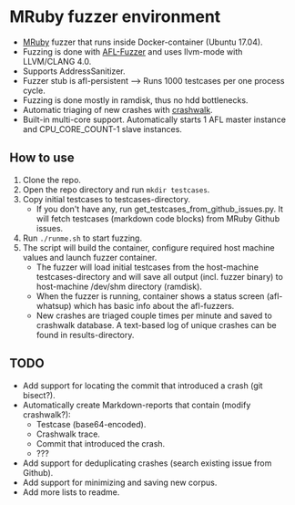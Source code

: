 # MRuby fuzzer environment

* [MRuby](https://github.com/mruby/mruby) fuzzer that runs inside Docker-container (Ubuntu 17.04).
* Fuzzing is done with [AFL-Fuzzer](http://lcamtuf.coredump.cx/afl/) and uses llvm-mode with LLVM/CLANG 4.0.
* Supports AddressSanitizer.
* Fuzzer stub is afl-persistent --> Runs 1000 testcases per one process cycle.
* Fuzzing is done mostly in ramdisk, thus no hdd bottlenecks.
* Automatic triaging of new crashes with [crashwalk](https://github.com/bnagy/crashwalk).
* Built-in multi-core support. Automatically starts 1 AFL master instance and CPU_CORE_COUNT-1 slave instances. 

## How to use

1. Clone the repo.
2. Open the repo directory and run `mkdir testcases`.
3. Copy initial testcases to testcases-directory.
    * If you don't have any, run get_testcases_from_github_issues.py. It will fetch testcases (markdown code blocks) from MRuby Github issues.
4. Run `./runme.sh` to start fuzzing.
5. The script will build the container, configure required host machine values and launch fuzzer container. 
    * The fuzzer will load initial testcases from the host-machine testcases-directory and will save all output (incl. fuzzer binary) to host-machine /dev/shm directory (ramdisk).
    * When the fuzzer is running, container shows a status screen (afl-whatsup) which has basic info about the afl-fuzzers.
    * New crashes are triaged couple times per minute and saved to crashwalk database. A text-based log of unique crashes can be found in results-directory.

## TODO
* Add support for locating the commit that introduced a crash (git bisect?).
* Automatically create Markdown-reports that contain (modify crashwalk?):
    * Testcase (base64-encoded).
    * Crashwalk trace.
    * Commit that introduced the crash.
    * ???
* Add support for deduplicating crashes (search existing issue from Github).
* Add support for minimizing and saving new corpus.
* Add more lists to readme.
